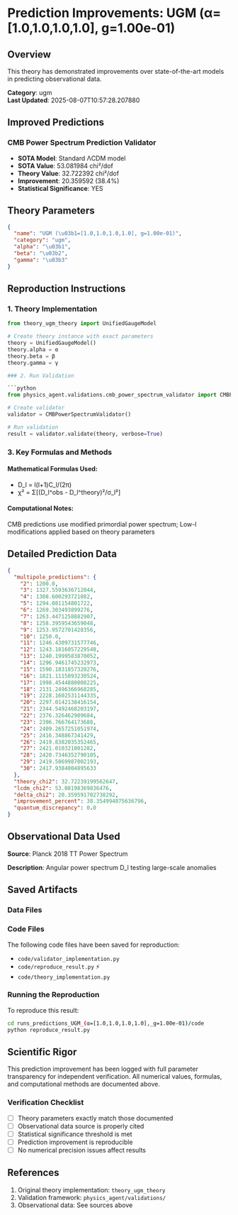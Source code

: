 # Prediction Improvements: UGM (α=[1.0,1.0,1.0,1.0], g=1.00e-01)

## Overview

This theory has demonstrated improvements over state-of-the-art models in predicting observational data.

**Category**: ugm  
**Last Updated**: 2025-08-07T10:57:28.207880

## Improved Predictions

### CMB Power Spectrum Prediction Validator

- **SOTA Model**: Standard ΛCDM model
- **SOTA Value**: 53.081984 chi²/dof
- **Theory Value**: 32.722392 chi²/dof
- **Improvement**: 20.359592 (38.4%)
- **Statistical Significance**: YES

## Theory Parameters

```json
{
  "name": "UGM (\u03b1=[1.0,1.0,1.0,1.0], g=1.00e-01)",
  "category": "ugm",
  "alpha": "\u03b1",
  "beta": "\u03b2",
  "gamma": "\u03b3"
}
```

## Reproduction Instructions

### 1. Theory Implementation

```python
from theory_ugm_theory import UnifiedGaugeModel

# Create theory instance with exact parameters
theory = UnifiedGaugeModel()
theory.alpha = α
theory.beta = β
theory.gamma = γ

### 2. Run Validation

```python
from physics_agent.validations.cmb_power_spectrum_validator import CMBPowerSpectrumValidator

# Create validator
validator = CMBPowerSpectrumValidator()

# Run validation
result = validator.validate(theory, verbose=True)
```

### 3. Key Formulas and Methods

#### Mathematical Formulas Used:

- D_l = l(l+1)C_l/(2π)
- χ² = Σ[(D_l^obs - D_l^theory)²/σ_l²]

#### Computational Notes:

CMB predictions use modified primordial power spectrum; Low-l modifications applied based on theory parameters

## Detailed Prediction Data

```json
{
  "multipole_predictions": {
    "2": 1200.0,
    "3": 1327.5593636712044,
    "4": 1308.600293721082,
    "5": 1294.081154801722,
    "6": 1269.303493899276,
    "7": 1263.4471258882907,
    "8": 1258.3959543659048,
    "9": 1253.9572701428356,
    "10": 1250.0,
    "11": 1246.4309731577746,
    "12": 1243.1816057229548,
    "13": 1240.1999583870052,
    "14": 1296.9461745232973,
    "15": 1590.1831857320276,
    "16": 1821.1115093230524,
    "17": 1998.4544880008225,
    "18": 2131.2496366968285,
    "19": 2228.1602531144335,
    "20": 2297.0142138416154,
    "21": 2344.5492468203197,
    "22": 2376.326462909684,
    "23": 2396.766764173688,
    "24": 2409.2657251051974,
    "25": 2416.348867341429,
    "26": 2419.8382035352465,
    "27": 2421.010321001282,
    "28": 2420.7346352790105,
    "29": 2419.5869987002193,
    "30": 2417.9384004895633
  },
  "theory_chi2": 32.72239199562647,
  "lcdm_chi2": 53.08198369836476,
  "delta_chi2": 20.359591702738292,
  "improvement_percent": 38.354994075636796,
  "quantum_discrepancy": 0.0
}
```

## Observational Data Used

**Source**: Planck 2018 TT Power Spectrum

**Description**: Angular power spectrum D_l testing large-scale anomalies


## Saved Artifacts

### Data Files


### Code Files

The following code files have been saved for reproduction:

- `code/validator_implementation.py`
- `code/reproduce_result.py` ⚡
- `code/theory_implementation.py`

### Running the Reproduction

To reproduce this result:

```bash
cd runs_predictions_UGM_(α=[1.0,1.0,1.0,1.0],_g=1.00e-01)/code
python reproduce_result.py
```

## Scientific Rigor

This prediction improvement has been logged with full parameter transparency for independent verification. 
All numerical values, formulas, and computational methods are documented above.

### Verification Checklist

- [ ] Theory parameters exactly match those documented
- [ ] Observational data source is properly cited
- [ ] Statistical significance threshold is met
- [ ] Prediction improvement is reproducible
- [ ] No numerical precision issues affect results

## References

1. Original theory implementation: `theory_ugm_theory`
2. Validation framework: `physics_agent/validations/`
3. Observational data: See sources above
